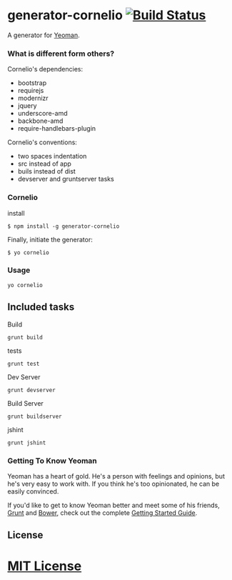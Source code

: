 # generator-cornelio [![Build Status](https://secure.travis-ci.org/richistron/generator-cornelio.png?branch=master)](https://travis-ci.org/richistron/generator-cornelio)

A generator for [Yeoman](http://yeoman.io).

### What is different form others?

Cornelio's dependencies:

* bootstrap
* requirejs
* modernizr
* jquery
* underscore-amd
* backbone-amd
* require-handlebars-plugin

Cornelio's conventions:

* two spaces indentation
* src instead of app
* buils instead of dist
* devserver and gruntserver tasks

### Cornelio

install

```
$ npm install -g generator-cornelio
```

Finally, initiate the generator:

```
$ yo cornelio
```

### Usage

```
yo cornelio
```

## Included tasks

Build
```
grunt build
```

tests
```
grunt test
```

Dev Server
```
grunt devserver
```

Build Server
```
grunt buildserver
```

jshint
```
grunt jshint
```

### Getting To Know Yeoman

Yeoman has a heart of gold. He's a person with feelings and opinions, but he's very easy to work with. If you think he's too opinionated, he can be easily convinced.

If you'd like to get to know Yeoman better and meet some of his friends, [Grunt](http://gruntjs.com) and [Bower](http://bower.io), check out the complete [Getting Started Guide](https://github.com/yeoman/yeoman/wiki/Getting-Started).


## License

[MIT License](http://en.wikipedia.org/wiki/MIT_License)
=======
